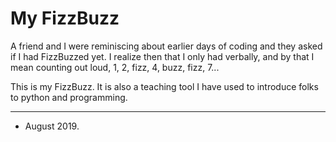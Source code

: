 # My FizzBuzz
A friend and I were reminiscing about earlier days of coding and they asked if I had FizzBuzzed yet.  I realize then that I only had verbally, and by that I mean counting out loud, 1, 2, fizz, 4, buzz, fizz, 7...

This is my FizzBuzz.  It is also a teaching tool I have used to introduce folks to python and programming.

----
- August 2019.
